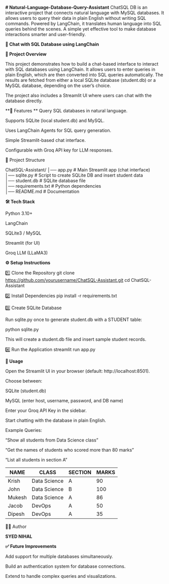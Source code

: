 **# Natural-Language-Database-Query-Assistant**
ChatSQL DB is an interactive project that connects natural language with MySQL databases. It allows users to query their data in plain English without writing SQL commands. Powered by LangChain, it translates human language into SQL queries behind the scenes. A simple yet effective tool to make database interactions smarter and user-friendly.

**🦜 Chat with SQL Database using LangChain**

**📌 Project Overview**

This project demonstrates how to build a chat-based interface to interact with SQL databases using LangChain.
It allows users to enter queries in plain English, which are then converted into SQL queries automatically.
The results are fetched from either a local SQLite database (student.db) or a MySQL database, depending on the user’s choice.

The project also includes a Streamlit UI where users can chat with the database directly.

**🚀 Features
**
Query SQL databases in natural language.

Supports SQLite (local student.db) and MySQL.

Uses LangChain Agents for SQL query generation.

Simple Streamlit-based chat interface.

Configurable with Groq API key for LLM responses.

📂 Project Structure

ChatSQL-Assistant/
│── app.py              # Main Streamlit app (chat interface)  
│── sqlite.py           # Script to create SQLite DB and insert student data  
│── student.db          # SQLite database file  
│── requirements.txt    # Python dependencies  
│── README.md           # Documentation  



**🛠️ Tech Stack**

Python 3.10+

LangChain

SQLite3 / MySQL

Streamlit (for UI)

Groq LLM (LLaMA3)

**⚙️ Setup Instructions**

1️⃣ Clone the Repository
git clone https://github.com/yourusername/ChatSQL-Assistant.git
cd ChatSQL-Assistant

2️⃣ Install Dependencies
pip install -r requirements.txt


3️⃣ Create SQLite Database

Run sqlite.py once to generate student.db with a STUDENT table:

python sqlite.py

This will create a student.db file and insert sample student records.

4️⃣ Run the Application
streamlit run app.py


**🎯 Usage**

Open the Streamlit UI in your browser (default: http://localhost:8501).

Choose between:

SQLite (student.db)

MySQL (enter host, username, password, and DB name)

Enter your Groq API Key in the sidebar.

Start chatting with the database in plain English.

Example Queries:

“Show all students from Data Science class”

“Get the names of students who scored more than 80 marks”

“List all students in section A”

| NAME   | CLASS        | SECTION | MARKS |
| ------ | ------------ | ------- | ----- |
| Krish  | Data Science | A       | 90    |
| John   | Data Science | B       | 100   |
| Mukesh | Data Science | A       | 86    |
| Jacob  | DevOps       | A       | 50    |
| Dipesh | DevOps       | A       | 35    |

👨‍💻 Author

**SYED NIHAL**


**✅ Future Improvements**

Add support for multiple databases simultaneously.

Build an authentication system for database connections.

Extend to handle complex queries and visualizations.
